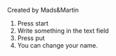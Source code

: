 Created by Mads&Martin

1. Press start
2. Write something in the text field
3. Press put
4. You can change your name.
